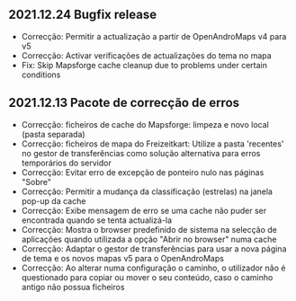 ## 2021.12.24 Bugfix release

- Correcção: Permitir a actualização a partir de OpenAndroMaps v4 para v5
- Correcção: Activar verificações de actualizações do tema no mapa
- Fix: Skip Mapsforge cache cleanup due to problems under certain conditions

## 2021.12.13 Pacote de correcção de erros

- Correcção: ficheiros de cache do Mapsforge: limpeza e novo local (pasta separada)
- Correcção: ficheiros de mapa do Freizeitkart: Utilize a pasta 'recentes' no gestor de transferências como solução alternativa para erros temporários do servidor
- Correcção: Evitar erro de excepção de ponteiro nulo nas páginas "Sobre"
- Correcção: Permitir a mudança da classificação (estrelas) na janela pop-up da cache
- Correcção: Exibe mensagem de erro se uma cache não puder ser encontrada quando se tenta actualizá-la
- Correcção: Mostra o browser predefinido de sistema na selecção de aplicações quando utilizada a opção "Abrir no browser" numa cache
- Correcção: Adaptar o gestor de transferências para usar a nova página de tema e os novos mapas v5 para o OpenAndroMaps
- Correcção: Ao alterar numa configuração o caminho, o utilizador não é questionado para copiar ou mover o seu conteúdo, caso o caminho antigo não possua ficheiros
